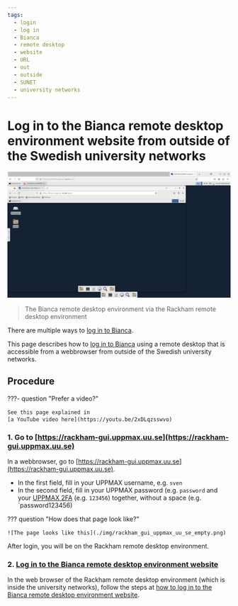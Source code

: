 ```yaml
---
tags:
  - login
  - log in
  - Bianca
  - remote desktop
  - website
  - URL
  - out
  - outside
  - SUNET
  - university networks
---
```


# Log in to the Bianca remote desktop environment website from outside of the Swedish university networks

![The Bianca remote desktop environment via the Rackham remote desktop environment](./img/login_bianca_remote_desktop_website_no_sunet.png)

> The Bianca remote desktop environment via the Rackham remote desktop environment

There are multiple ways to [log in to Bianca](login_bianca.md).

This page describes how to [log in to Bianca](login_bianca.md)
using a remote desktop that is accessible from a webbrowser
from outside of the Swedish university networks.

## Procedure

???- question "Prefer a video?"

    See this page explained in
    [a YouTube video here](https://youtu.be/2xDLqzsswvo)


### 1. Go to [https://rackham-gui.uppmax.uu.se](https://rackham-gui.uppmax.uu.se)

In a webbrowser, go to [https://rackham-gui.uppmax.uu.se](https://rackham-gui.uppmax.uu.se).

- In the first field, fill in your UPPMAX username, e.g. `sven`
- In the second field, fill in your UPPMAX password (e.g. `password`
  and your [UPPMAX 2FA](../getting_started/get_uppmax_2fa.md) (e.g. `123456`)
  together, without a space (e.g. `password123456)

??? question "How does that page look like?"

    ![The page looks like this](./img/rackham_gui_uppmax_uu_se_empty.png)

After login, you will be on the Rackham remote desktop environment.

### 2. [Log in to the Bianca remote desktop environment website](login_bianca_remote_desktop_website.md)

In the web browser of the Rackham remote desktop environment
(which is inside the university networks),
follow the steps at [how to log in to the Bianca remote desktop environment website](login_bianca_remote_desktop_website.md).

